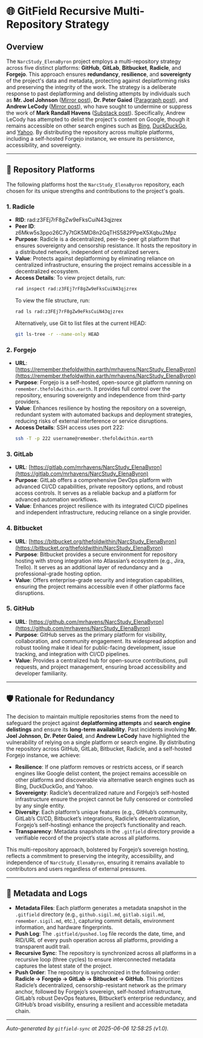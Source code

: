 # 🌐 GitField Recursive Multi-Repository Strategy

## Overview

The `NarcStudy_ElenaByron` project employs a multi-repository strategy across five distinct platforms: **GitHub**, **GitLab**, **Bitbucket**, **Radicle**, and **Forgejo**. This approach ensures **redundancy**, **resilience**, and **sovereignty** of the project's data and metadata, protecting against deplatforming risks and preserving the integrity of the work. The strategy is a deliberate response to past deplatforming and delisting attempts by individuals such as **Mr. Joel Johnson** ([Mirror post](https://mirror.xyz/neutralizingnarcissism.eth/x40_zDWWrYOJ7nh8Y0fk06_3kNEP0KteSSRjPmXkiGg?utm_medium=social&utm_source=heylink.me)), **Dr. Peter Gaied** ([Paragraph post](https://paragraph.com/@neutralizingnarcissism/%F0%9F%9C%81-the-narcissistic-messiah)), and **Andrew LeCody** ([Mirror post](https://mirror.xyz/neutralizingnarcissism.eth/s3GRxuiZs6vGSGDcPEpCgjaSxwGAViGhmg6a5XTL6s0)), who have sought to undermine or suppress the work of **Mark Randall Havens** ([Substack post](https://theempathictechnologist.substack.com/p/mark-randall-havens-the-architect)). Specifically, Andrew LeCody has attempted to delist the project's content on Google, though it remains accessible on other search engines such as [Bing](https://www.bing.com/search?q=andrew+lecody+neutralizing+narcissism&qs=HS&pq=andrew+lecody), [DuckDuckGo](https://duckduckgo.com/?t=h_&q=andrew+lecody+neutralizing+narcissism&ia=web), and [Yahoo](https://search.yahoo.com/search?p=andrew+lecody+neutralizng+narcissism). By distributing the repository across multiple platforms, including a self-hosted Forgejo instance, we ensure its persistence, accessibility, and sovereignty.

---

## 📍 Repository Platforms

The following platforms host the `NarcStudy_ElenaByron` repository, each chosen for its unique strengths and contributions to the project's goals.

### 1. Radicle
- **RID**: rad:z3FEj7rF8gZw9eFksCuiN43qjzrex
- **Peer ID**: z6Mkw5s3ppo26C7y7tGK5MD8n2GqTHS582PPpeX5Xqbu2Mpz
- **Purpose**: Radicle is a decentralized, peer-to-peer git platform that ensures sovereignty and censorship resistance. It hosts the repository in a distributed network, independent of centralized servers.
- **Value**: Protects against deplatforming by eliminating reliance on centralized infrastructure, ensuring the project remains accessible in a decentralized ecosystem.
- **Access Details**: To view project details, run:
  ```bash
  rad inspect rad:z3FEj7rF8gZw9eFksCuiN43qjzrex
  ```
  To view the file structure, run:
  ```bash
  rad ls rad:z3FEj7rF8gZw9eFksCuiN43qjzrex
  ```
  Alternatively, use Git to list files at the current HEAD:
  ```bash
  git ls-tree -r --name-only HEAD
  ```

### 2. Forgejo
- **URL**: [https://remember.thefoldwithin.earth/mrhavens/NarcStudy_ElenaByron](https://remember.thefoldwithin.earth/mrhavens/NarcStudy_ElenaByron)
- **Purpose**: Forgejo is a self-hosted, open-source git platform running on `remember.thefoldwithin.earth`. It provides full control over the repository, ensuring sovereignty and independence from third-party providers.
- **Value**: Enhances resilience by hosting the repository on a sovereign, redundant system with automated backups and deployment strategies, reducing risks of external interference or service disruptions.
- **Access Details**: SSH access uses port 222:
  ```bash
  ssh -T -p 222 username@remember.thefoldwithin.earth
  ```

### 3. GitLab
- **URL**: [https://gitlab.com/mrhavens/NarcStudy_ElenaByron](https://gitlab.com/mrhavens/NarcStudy_ElenaByron)
- **Purpose**: GitLab offers a comprehensive DevOps platform with advanced CI/CD capabilities, private repository options, and robust access controls. It serves as a reliable backup and a platform for advanced automation workflows.
- **Value**: Enhances project resilience with its integrated CI/CD pipelines and independent infrastructure, reducing reliance on a single provider.

### 4. Bitbucket
- **URL**: [https://bitbucket.org/thefoldwithin/NarcStudy_ElenaByron](https://bitbucket.org/thefoldwithin/NarcStudy_ElenaByron)
- **Purpose**: Bitbucket provides a secure environment for repository hosting with strong integration into Atlassian’s ecosystem (e.g., Jira, Trello). It serves as an additional layer of redundancy and a professional-grade hosting option.
- **Value**: Offers enterprise-grade security and integration capabilities, ensuring the project remains accessible even if other platforms face disruptions.

### 5. GitHub
- **URL**: [https://github.com/mrhavens/NarcStudy_ElenaByron](https://github.com/mrhavens/NarcStudy_ElenaByron)
- **Purpose**: GitHub serves as the primary platform for visibility, collaboration, and community engagement. Its widespread adoption and robust tooling make it ideal for public-facing development, issue tracking, and integration with CI/CD pipelines.
- **Value**: Provides a centralized hub for open-source contributions, pull requests, and project management, ensuring broad accessibility and developer familiarity.

---

## 🛡️ Rationale for Redundancy

The decision to maintain multiple repositories stems from the need to safeguard the project against **deplatforming attempts** and **search engine delistings** and ensure its **long-term availability**. Past incidents involving **Mr. Joel Johnson**, **Dr. Peter Gaied**, and **Andrew LeCody** have highlighted the vulnerability of relying on a single platform or search engine. By distributing the repository across GitHub, GitLab, Bitbucket, Radicle, and a self-hosted Forgejo instance, we achieve:

- **Resilience**: If one platform removes or restricts access, or if search engines like Google delist content, the project remains accessible on other platforms and discoverable via alternative search engines such as Bing, DuckDuckGo, and Yahoo.
- **Sovereignty**: Radicle’s decentralized nature and Forgejo’s self-hosted infrastructure ensure the project cannot be fully censored or controlled by any single entity.
- **Diversity**: Each platform’s unique features (e.g., GitHub’s community, GitLab’s CI/CD, Bitbucket’s integrations, Radicle’s decentralization, Forgejo’s self-hosting) enhance the project’s functionality and reach.
- **Transparency**: Metadata snapshots in the `.gitfield` directory provide a verifiable record of the project’s state across all platforms.

This multi-repository approach, bolstered by Forgejo’s sovereign hosting, reflects a commitment to preserving the integrity, accessibility, and independence of `NarcStudy_ElenaByron`, ensuring it remains available to contributors and users regardless of external pressures.

---

## 📜 Metadata and Logs

- **Metadata Files**: Each platform generates a metadata snapshot in the `.gitfield` directory (e.g., `github.sigil.md`, `gitlab.sigil.md`, `remember.sigil.md`, etc.), capturing commit details, environment information, and hardware fingerprints.
- **Push Log**: The `.gitfield/pushed.log` file records the date, time, and RID/URL of every push operation across all platforms, providing a transparent audit trail.
- **Recursive Sync**: The repository is synchronized across all platforms in a recursive loop (three cycles) to ensure interconnected metadata captures the latest state of the project.
- **Push Order**: The repository is synchronized in the following order: **Radicle → Forgejo → GitLab → Bitbucket → GitHub**. This prioritizes Radicle’s decentralized, censorship-resistant network as the primary anchor, followed by Forgejo’s sovereign, self-hosted infrastructure, GitLab’s robust DevOps features, Bitbucket’s enterprise redundancy, and GitHub’s broad visibility, ensuring a resilient and accessible metadata chain.

---

_Auto-generated by `gitfield-sync` at 2025-06-06 12:58:25 (v1.0)._
